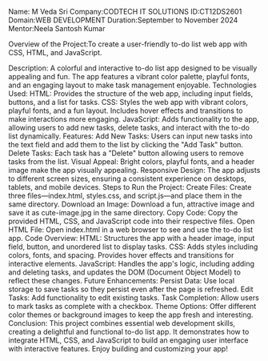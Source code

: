 Name: M Veda Sri 
Company:CODTECH IT SOLUTIONS
ID:CT12DS2601
Domain:WEB DEVELOPMENT 
Duration:September to November 2024 
Mentor:Neela Santosh Kumar

Overview of the Project:To create a user-friendly to-do list web app with CSS, HTML, and JavaScript.

Description: A colorful and interactive to-do list app designed to be visually appealing and fun. The app features a vibrant color palette, playful fonts, and an engaging layout to make task management enjoyable.
Technologies Used:
HTML: Provides the structure of the web app, including input fields, buttons, and a list for tasks.
CSS: Styles the web app with vibrant colors, playful fonts, and a fun layout. Includes hover effects and transitions to make interactions more engaging.
JavaScript: Adds functionality to the app, allowing users to add new tasks, delete tasks, and interact with the to-do list dynamically.
Features:
Add New Tasks: Users can input new tasks into the text field and add them to the list by clicking the "Add Task" button.
Delete Tasks: Each task has a "Delete" button allowing users to remove tasks from the list.
Visual Appeal: Bright colors, playful fonts, and a header image make the app visually appealing.
Responsive Design: The app adjusts to different screen sizes, ensuring a consistent experience on desktops, tablets, and mobile devices.
Steps to Run the Project:
Create Files: Create three files—index.html, styles.css, and script.js—and place them in the same directory.
Download an Image: Download a fun, attractive image and save it as cute-image.jpg in the same directory.
Copy Code: Copy the provided HTML, CSS, and JavaScript code into their respective files.
Open HTML File: Open index.html in a web browser to see and use the to-do list app.
Code Overview:
HTML: Structures the app with a header image, input field, button, and unordered list to display tasks.
CSS: Adds styles including colors, fonts, and spacing. Provides hover effects and transitions for interactive elements.
JavaScript: Handles the app's logic, including adding and deleting tasks, and updates the DOM (Document Object Model) to reflect these changes.
Future Enhancements:
Persist Data: Use local storage to save tasks so they persist even after the page is refreshed.
Edit Tasks: Add functionality to edit existing tasks.
Task Completion: Allow users to mark tasks as complete with a checkbox.
Theme Options: Offer different color themes or background images to keep the app fresh and interesting.
Conclusion: This project combines essential web development skills, creating a delightful and functional to-do list app. It demonstrates how to integrate HTML, CSS, and JavaScript to build an engaging user interface with interactive features. Enjoy building and customizing your app!
